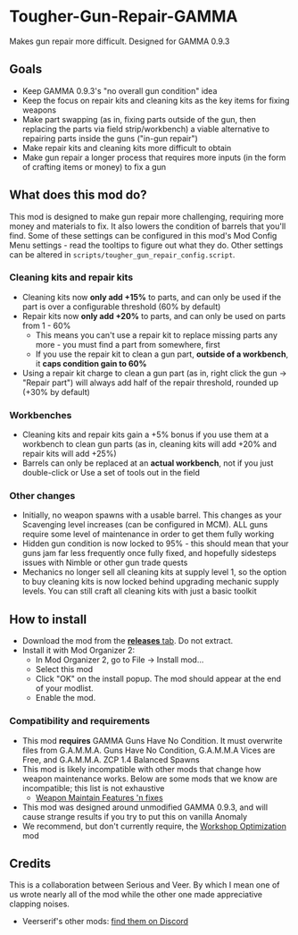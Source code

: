 # Tougher-Gun-Repair-GAMMA
 Makes gun repair more difficult. Designed for GAMMA 0.9.3

## Goals
- Keep GAMMA 0.9.3's "no overall gun condition" idea
- Keep the focus on repair kits and cleaning kits as the key items for fixing weapons
- Make part swapping (as in, fixing parts outside of the gun, then replacing the parts via field strip/workbench) a viable alternative to repairing parts inside the guns ("in-gun repair")
- Make repair kits and cleaning kits more difficult to obtain
- Make gun repair a longer process that requires more inputs (in the form of crafting items or money) to fix a gun

## What does this mod do?

This mod is designed to make gun repair more challenging, requiring more money and materials to fix. It also lowers the condition of barrels that you'll find. Some of these settings can be configured in this mod's Mod Config Menu settings - read the tooltips to figure out what they do. Other settings can be altered in `scripts/tougher_gun_repair_config.script`.

### Cleaning kits and repair kits
- Cleaning kits now **only add +15%** to parts, and can only be used if the part is over a configurable threshold (60% by default)
- Repair kits now **only add +20%** to parts, and can only be used on parts from 1 - 60%
  - This means you can't use a repair kit to replace missing parts any more - you must find a part from somewhere, first
  - If you use the repair kit to clean a gun part, **outside of a workbench**, it **caps condition gain to 60%**
- Using a repair kit charge to clean a gun part (as in, right click the gun → "Repair part") will always add half of the repair threshold, rounded up (+30% by default)

### Workbenches
- Cleaning kits and repair kits gain a +5% bonus if you use them at a workbench to clean gun parts (as in, cleaning kits will add +20% and repair kits will add +25%)
- Barrels can only be replaced at an **actual workbench**, not if you just double-click or Use a set of tools out in the field

### Other changes
- Initially, no weapon spawns with a usable barrel. This changes as your Scavenging level increases (can be configured in MCM). ALL guns require some level of maintenance in order to get them fully working
- Hidden gun condition is now locked to 95% - this should mean that your guns jam far less frequently once fully fixed, and hopefully sidesteps issues with Nimble or other gun trade quests
- Mechanics no longer sell all cleaning kits at supply level 1, so the option to buy cleaning kits is now locked behind upgrading mechanic supply levels. You can still craft all cleaning kits with just a basic toolkit

## How to install
- Download the mod from the [**releases** tab](https://github.com/veerserif/Tougher-Gun-Repair-GAMMA/releases). Do not extract.
- Install it with Mod Organizer 2:
  - In Mod Organizer 2, go to File -> Install mod...
  - Select this mod
  - Click "OK" on the install popup. The mod should appear at the end of your modlist.
  - Enable the mod.

### Compatibility and requirements


- This mod **requires** GAMMA Guns Have No Condition. It must overwrite files from G.A.M.M.A. Guns Have No Condition, G.A.M.M.A Vices are Free, and G.A.M.M.A. ZCP 1.4 Balanced Spawns
- This mod is likely incompatible with other mods that change how weapon maintenance works. Below are some mods that we know are incompatible; this list is not exhaustive
  -  [Weapon Maintain Features 'n fixes](https://github.com/Bence7661/Serious_Weapon_Maintain_Features)
- This mod was designed around unmodified GAMMA 0.9.3, and will cause strange results if you try to put this on vanilla Anomaly
- We recommend, but don't currently require, the [Workshop Optimization](https://github.com/Bence7661/Serious_Workshop_Optimization) mod

## Credits

This is a collaboration between Serious and Veer. By which I mean one of us wrote nearly all of the mod while the other one made appreciative clapping noises.

- Veerserif's other mods: [find them on Discord](https://discord.com/channels/912320241713958912/1257380080397844533/1257390905560928297)
